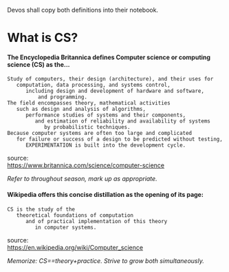 Devos shall copy both definitions into their notebook. 

# What is CS?

#### The Encyclopedia Britannica defines Computer science or computing science (CS) as the...

```
Study of computers, their design (architecture), and their uses for 
   computation, data processing, and systems control, 
      including design and development of hardware and software,
          and programming. 
The field encompasses theory, mathematical activities 
   such as design and analysis of algorithms,
      performance studies of systems and their components, 
         and estimation of reliability and availability of systems 
            by probabilistic techniques.
Because computer systems are often too large and complicated 
   for failure or success of a design to be predicted without testing,
      EXPERIMENTATION is built into the development cycle.
```

source:  
https://www.britannica.com/science/computer-science

_Refer to throughout season, mark up as appropriate._


#### Wikipedia offers this concise distillation as the opening of its page:

```
CS is the study of the 
   theoretical foundations of computation
      and of practical implementation of this theory 
         in computer systems.
```

source:  
https://en.wikipedia.org/wiki/Computer_science

_Memorize: CS==theory+practice. Strive to grow both simultaneously._
